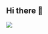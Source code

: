 ## Hi there 👋
<a href="버튼을 눌렀을 때 이동할 링크" target="_blank"><img src="https://img.shields.io/badge/python-3776AB?style=flat-square&logo=python&logoColor=FFFFFF"/></a>
